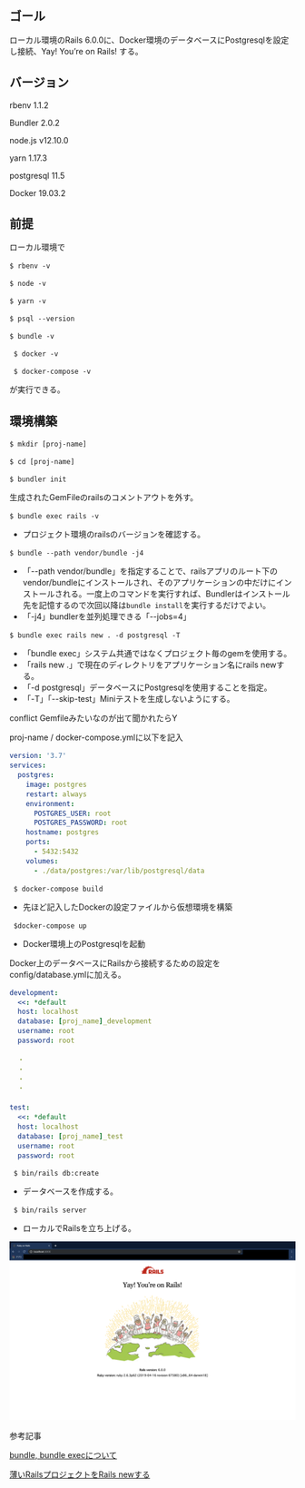 ## ゴール

ローカル環境のRails 6.0.0に、Docker環境のデータベースにPostgresqlを設定し接続、Yay! You’re on Rails! する。

## バージョン

rbenv 1.1.2

Bundler 2.0.2

node.js v12.10.0

yarn 1.17.3

postgresql 11.5

Docker 19.03.2

## 前提

ローカル環境で

`$ rbenv -v`

`$ node -v`

`$ yarn -v`

`$ psql --version`

`$ bundle -v`

` $ docker -v` 

` $ docker-compose -v`

が実行できる。

## 環境構築
`$ mkdir [proj-name]`

`$ cd [proj-name]`

`$ bundler init`

生成されたGemFileのrailsのコメントアウトを外す。

`$ bundle exec rails -v` 

- プロジェクト環境のrailsのバージョンを確認する。

`$ bundle --path vendor/bundle -j4` 

- 「--path vendor/bundle」を指定することで、railsアプリのルート下のvendor/bundleにインストールされ、そのアプリケーションの中だけにインストールされる。一度上のコマンドを実行すれば、Bundlerはインストール先を記憶するので次回以降は`bundle install`を実行するだけでよい。
- 「-j4」bundlerを並列処理できる「--jobs=4」

`$ bundle exec rails new . -d postgresql -T` 

- 「bundle exec」システム共通ではなくプロジェクト毎のgemを使用する。
- 「rails new .」で現在のディレクトリをアプリケーション名にrails newする。
- 「-d postgresql」データベースにPostgresqlを使用することを指定。
- 「-T」「--skip-test」Miniテストを生成しないようにする。



conflict Gemfileみたいなのが出て聞かれたらY

proj-name / docker-compose.ymlに以下を記入
```yaml
version: '3.7'
services:
  postgres:
    image: postgres
    restart: always
    environment:
      POSTGRES_USER: root
      POSTGRES_PASSWORD: root
    hostname: postgres
    ports:
      - 5432:5432
    volumes:
      - ./data/postgres:/var/lib/postgresql/data
```

` $ docker-compose build`

- 先ほど記入したDockerの設定ファイルから仮想環境を構築

` $docker-compose up`

- Docker環境上のPostgresqlを起動

Docker上のデータベースにRailsから接続するための設定をconfig/database.ymlに加える。

```yaml
development:
  <<: *default
  host: localhost
  database: [proj_name]_development
  username: root
  password: root

  ・
  ・
  ・
  ・

test:
  <<: *default
  host: localhost
  database: [proj_name]_test
  username: root
  password: root
```



` $ bin/rails db:create`

- データベースを作成する。

` $ bin/rails server`

- ローカルでRailsを立ち上げる。

![画像](./images/screenshot01.png)

参考記事

[bundle, bundle execについて](https://qiita.com/dawn_628/items/1821d4eef22b9f45eea8)

[薄いRailsプロジェクトをRails newする](https://qiita.com/shinkuFencer/items/e6b4e24a92f7b34e9f24)